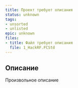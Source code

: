 ```yaml
---
title: Проект требует описания
status: unknown
tags:
- unsorted
- unlisted
epic: unknown
files:
- title: Файл требует описания
  file: 1_HackRF.FCStd
---
```



## Описание

Произвольное описание